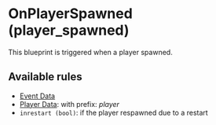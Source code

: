 # OnPlayerSpawned (player_spawned)

This blueprint is triggered when a player spawned.

## Available rules

- [Event Data](GlobalEventData.md)
- [Player Data](GlobalPlayerData.md): with prefix: *player*
- `inrestart (bool)`: if the player respawned due to a restart
